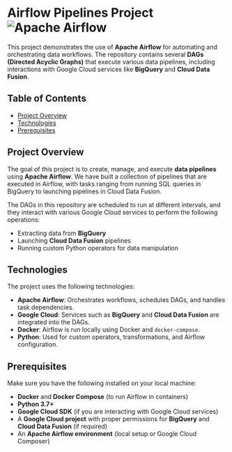 # Airflow Pipelines Project ![Apache Airflow](https://raw.githubusercontent.com/apache/airflow/main/docs/img/logos/apache-airflow-icon.svg)

This project demonstrates the use of **Apache Airflow** for automating and orchestrating data workflows. The repository contains several **DAGs (Directed Acyclic Graphs)** that execute various data pipelines, including interactions with Google Cloud services like **BigQuery** and **Cloud Data Fusion**.

## Table of Contents
- [Project Overview](#project-overview)
- [Technologies](#technologies)
- [Prerequisites](#prerequisites)

## Project Overview

The goal of this project is to create, manage, and execute **data pipelines** using **Apache Airflow**. We have built a collection of pipelines that are executed in Airflow, with tasks ranging from running SQL queries in BigQuery to launching pipelines in Cloud Data Fusion.

The DAGs in this repository are scheduled to run at different intervals, and they interact with various Google Cloud services to perform the following operations:
- Extracting data from **BigQuery**
- Launching **Cloud Data Fusion** pipelines
- Running custom Python operators for data manipulation

## Technologies

The project uses the following technologies:
- **Apache Airflow**: Orchestrates workflows, schedules DAGs, and handles task dependencies.
- **Google Cloud**: Services such as **BigQuery** and **Cloud Data Fusion** are integrated into the DAGs.
- **Docker**: Airflow is run locally using Docker and `docker-compose`.
- **Python**: Used for custom operators, transformations, and Airflow configuration.

## Prerequisites

Make sure you have the following installed on your local machine:
- **Docker** and **Docker Compose** (to run Airflow in containers)
- **Python 3.7+**
- **Google Cloud SDK** (if you are interacting with Google Cloud services)
- A **Google Cloud project** with proper permissions for **BigQuery** and **Cloud Data Fusion** (if required)
- An **Apache Airflow environment** (local setup or Google Cloud Composer)
